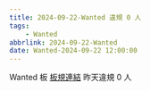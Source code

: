 ```yaml
---
title: 2024-09-22-Wanted 違規 0 人
tags:
    - Wanted
abbrlink: 2024-09-22-Wanted
date: Wanted-2024-09-22 12:00:00
---
```

Wanted 板 [板規連結](https://www.ptt.cc/bbs/Wanted/M.1608829773.A.D3B.html)
昨天違規 0 人
